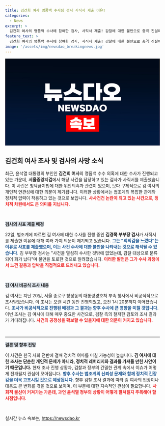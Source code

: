 ```yaml
---
title: 김건희 여사 명품백 수사팀 검사 사직서 제출 이유!
categories:
  - News
excerpt: >
  김건희 여사의 명품백 수사에 참여한 검사, 사직서 제출! 감찰에 대한 불만으로 충격 진실이 밝혀질까? 이 사건의 이면을 살펴보자.
feature_text: >
  김건희 여사의 명품백 수사에 참여한 검사, 사직서 제출! 감찰에 대한 불만으로 충격 진실이 밝혀질까? 이 사건의 이면을 살펴보자.
image: '/assets/img/newsdao_breakingnews.jpg'
---
```


<p><img src="/assets/img/newsdao_breakingnews.jpg" alt="koreaapp 속보" /></p>

<h2 data-ke-size="size26">김건희 여사 조사 및 검사의 사망 소식</h2>

<p data-ke-size="size16">최근, 윤석열 대통령의 부인인 <b>김건희 여사</b>의 명품백 수수 의혹에 대한 수사가 진행되고 있는 가운데, <b>서울중앙지검</b>에서 해당 사건을 담당하고 있는 검사가 사직서를 제출했습니다. 이 사건은 청탁금지법에 대한 위반의혹과 관련이 있으며, 보다 구체적으로 김 여사의 개인적 연관성에 대한 의문이 제기됩니다. 이러한 상황에서는 법조계의 복잡한 관계와 정치적 압력이 작용하고 있는 것으로 보입니다. <b><span style="color: #ee2323;">사사건건 논란이 되고 있는 사건으로, 정치적 차원에서도 큰 의미를 지닙니다.</span></b></p>

<p data-ke-size="size16">&nbsp;</p>

<p><b><span style="background-color: #21538527;">검사의 사표 제출 배경</span></b></p>

<p data-ke-size="size16">22일, 법조계에 따르면 김 여사에 대한 수사를 진행 중인 <b>김경목 부부장 검사</b>가 사직서를 제출한 이유에 대해 여러 가지 의문이 제기되고 있습니다. <b><span style="color: #1a5490;">그는 "회의감을 느꼈다"는 이유로 사표를 제출했으며, 이는 사건 수사에 대한 불만을 나타내는 것으로 해석될 수 있습니다.</span></b> 김 부부장 검사는 "사건을 열심히 수사한 것밖에 없었는데, 감찰 대상으로 분류되어 화가 났다"며 불만을 토로한 것으로 알려졌습니다. <b><span style="color: #ee2323;">이러한 발언은 그가 수사 과정에서 느낀 갈등과 압박을 직접적으로 드러내고 있습니다.</span></b></p>

<p data-ke-size="size16">&nbsp;</p>

<p><b><span style="background-color: #21538527;">김 여사 비공식 조사 내용</span></b></p>

<p data-ke-size="size16">김 여사는 지난 20일, 서울 종로구 창성동의 대통령경호처 부속 청사에서 비공식적으로 조사받았습니다. 이 조사는 오랜 시간 동안 진행되었고, 오전 1시 20분까지 이어졌습니다. <b><span style="color: #1a5490;">조사가 비공식적으로 진행된 배경과 그 결과는 향후 수사에 큰 영향을 미칠 것입니다.</span></b> 이번 조사는 김 여사에 대해 매우 중요한 사건으로, 검찰 측의 철저한 검토와 조사 결과가 기다려집니다. <b><span style="color: #ee2323;">사건의 공정성을 확보할 수 있을지에 대한 의문이 커지고 있습니다.</span></b></p>

<p data-ke-size="size16">&nbsp;</p>

<hr>

<p><b><span style="background-color: #21538527;">결론 및 향후 전망</span></b></p>

<p data-ke-size="size16">이 사건은 한국 사회 전반에 걸쳐 정치적 여파를 미칠 가능성이 높습니다. <b>김 여사에 대한 조사는 단순한 개인적 문제가 아니라, 정치적 레버리지와 결과를 가져올 만한 사안이기 때문입니다.</b> 현재 조사 진행 상황과, 검찰과 정부의 긴밀한 관계 속에서 이슈가 어떻게 전개될지 관심이 모아집니다. <b><span style="color: #1a5490;">향후 수사는 법조계의 신뢰성 문제와 함께 정치적 긴장감을 더욱 고조시킬 것으로 예상됩니다.</span></b> 향후 검찰 조사 결과에 따라 김 여사의 입장이나 대응도 큰 변화를 겪을 것으로 보이며, 이 부분에 대한 지속적인 관심이 필요합니다. <b><span style="color: #ee2323;">사회적 불신이 커져가는 가운데, 과연 윤석열 정부의 상황이 어떻게 펼쳐질지 주목해야 할 시점입니다.</span></b></p>

<p data-ke-size="size16">&nbsp;</p>
실시간 뉴스 속보는, <a href="https://newsdao.kr" rel="dofollow">https://newsdao.kr</a>


